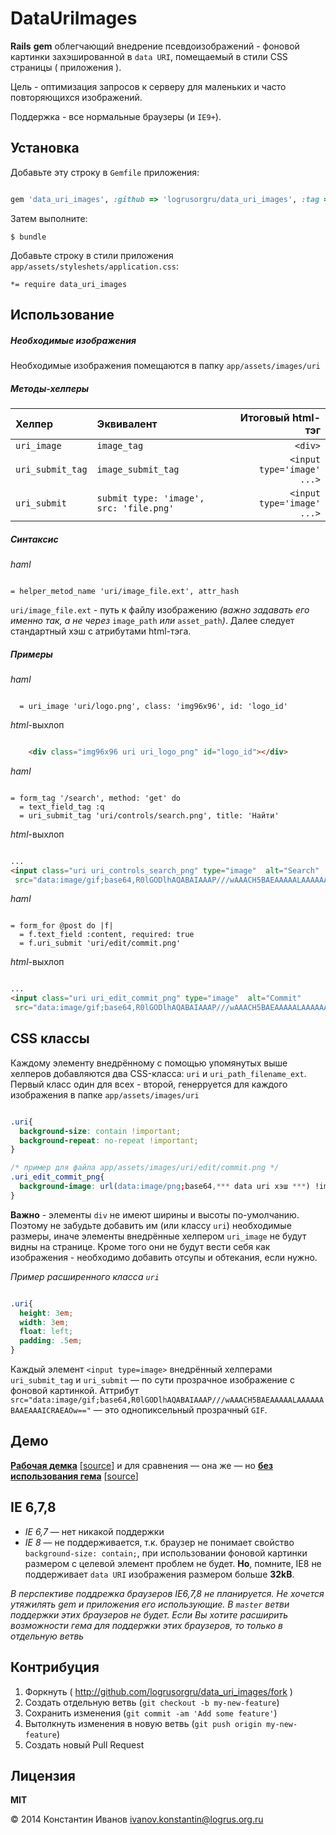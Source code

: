 # DataUriImages

**Rails** **gem** облегчающий внедрение псевдоизображений - фоновой картинки захэшированной в `data URI`, помещаемый в стили CSS страницы ( приложения ). 

Цель - оптимизация запросов к серверу для маленьких и часто повторяющихся изображений. 

Поддержка - все нормальные браузеры (и `IE9+`).


## Установка


Добавьте эту строку в `Gemfile` приложения:

```ruby

gem 'data_uri_images', :github => 'logrusorgru/data_uri_images', :tag => 'v0.0.1'
```


Затем выполните:

    $ bundle


Добавьте строку в стили приложения `app/assets/styleshets/application.css`:

    *= require data_uri_images

<!-- (Or install it yourself as:

    $ gem install data_uri_images) -->

## Использование

##### Необходимые изображения

Необходимые изображения помещаются в папку `app/assets/images/uri`

##### Методы-хелперы

| Хелпер                    |                              Эквивалент |          Итоговый html-тэг |
| :------------------------ | :---------------------------------------|---------------------------:|
| `uri_image`               |                             `image_tag` |                    `<div>` |
| `uri_submit_tag`          |                      `image_submit_tag` | `<input type='image' ...>` |
| `uri_submit`              | `submit type: 'image', src: 'file.png'` | `<input type='image' ...>` |

##### Синтаксис

*haml*

```haml

= helper_metod_name 'uri/image_file.ext', attr_hash
```

`uri/image_file.ext` - путь к файлу изображению *(важно задавать его именно так, а не через* `image_path` *или* `asset_path`*)*. Далее следует стандартный хэш  с атрибутами html-тэга.


##### Примеры

*haml*

```haml

  = uri_image 'uri/logo.png', class: 'img96x96', id: 'logo_id'
```

*html*-выхлоп

```html

    <div class="img96x96 uri uri_logo_png" id="logo_id"></div>
```

*haml*

```haml

= form_tag '/search', method: 'get' do
  = text_field_tag :q
  = uri_submit_tag 'uri/controls/search.png', title: 'Найти'
```

*html*-выхлоп

```html

...
<input class="uri uri_controls_search_png" type="image"  alt="Search"
 src="data:image/gif;base64,R0lGODlhAQABAIAAAP///wAAACH5BAEAAAAALAAAAAABAAEAAAICRAEAOw==" />
```

*haml*

```haml

= form_for @post do |f|
  = f.text_field :content, required: true
  = f.uri_submit 'uri/edit/commit.png'
```

*html*-выхлоп

```html

...
<input class="uri uri_edit_commit_png" type="image"  alt="Commit"
 src="data:image/gif;base64,R0lGODlhAQABAIAAAP///wAAACH5BAEAAAAALAAAAAABAAEAAAICRAEAOw==" />
```

## CSS классы

Каждому элементу внедрённому с помощью упомянутых выше хелперов добавляются два CSS-класса: `uri` и `uri_path_filename_ext`. Первый класс один для всех - второй, генерруется для каждого изображения в папке `app/assets/images/uri`

```css

.uri{
  background-size: contain !important;
  background-repeat: no-repeat !important;
}

/* пример для файла app/assets/images/uri/edit/commit.png */
.uri_edit_commit_png{
  background-image: url(data:image/png;base64,*** data uri хэш ***) !important;
}
```

**Важно** - элементы `div` не имеют ширины и высоты по-умолчанию. Поэтому не забудьте добавить им (или классу `uri`) необходимые размеры, иначе элементы внедрённые хелпером `uri_image` не будут видны на странице. Кроме того они не будут вести себя как изображения - необходимо добавить отсупы и обтекания, если нужно.

*Пример расширенного класса `uri`*

```css

.uri{
  height: 3em;
  width: 3em;
  float: left;
  padding: .5em;
}
```

Каждый элемент `<input type=image>` внедрённый хелперами `uri_submit_tag` и `uri_submit` &mdash; по сути прозрачное изображение с фоновой картинкой. Аттрибут `src="data:image/gif;base64,R0lGODlhAQABAIAAAP///wAAACH5BAEAAAAALAAAAAABAAEAAAICRAEAOw=="` &mdash; это однопиксельный прозрачный `GIF`.


## Демо

[**Рабочая демка**](http://data-uri-images-on.herokuapp.com/)&nbsp;[[source](https://github.com/logrusorgru/data-uri-images-on)] и для сравнения &mdash; она же &mdash; но [**без использования гема**](http://data-uri-images-off.herokuapp.com/)&nbsp;[[source](https://github.com/logrusorgru/data-uri-images-off)]

## IE 6,7,8

* *IE 6,7* &mdash; нет никакой поддержки  
* *IE 8* &mdash; не поддерживается, т.к. браузер не понимает свойство `background-size: contain;`, при использовании фоновой картинки размером с целевой элемент проблем не будет. **Но**, помните, IE8 не поддерживает `data URI` изображения размером больше **32kB**.

*В перспективе поддрежка браузеров IE6,7,8 не планируется. Не хочется утяжилять gem и приложения его использующие. В `master` ветви поддержки этих браузеров не будет. Если Вы хотите расширить возможности гема для поддержки этих браузеров, то только в отдельную ветвь*


## Контрибуция

1. Форкнуть ( http://github.com/logrusorgru/data_uri_images/fork )
2. Создать отдельную ветвь (`git checkout -b my-new-feature`)
3. Сохранить изменения (`git commit -am 'Add some feature'`)
4. Вытолкнуть изменения в новую ветвь (`git push origin my-new-feature`)
5. Создать новый Pull Request

## Лицензия

**MIT**

&copy; 2014 Константин Иванов <ivanov.konstantin@logrus.org.ru>
